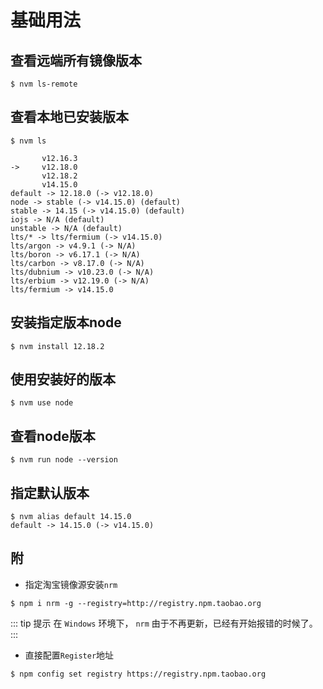 # 基础用法

## 查看远端所有镜像版本

```shell
$ nvm ls-remote
```

## 查看本地已安装版本

```shell
$ nvm ls

       v12.16.3
->     v12.18.0
       v12.18.2
       v14.15.0
default -> 12.18.0 (-> v12.18.0)
node -> stable (-> v14.15.0) (default)
stable -> 14.15 (-> v14.15.0) (default)
iojs -> N/A (default)
unstable -> N/A (default)
lts/* -> lts/fermium (-> v14.15.0)
lts/argon -> v4.9.1 (-> N/A)
lts/boron -> v6.17.1 (-> N/A)
lts/carbon -> v8.17.0 (-> N/A)
lts/dubnium -> v10.23.0 (-> N/A)
lts/erbium -> v12.19.0 (-> N/A)
lts/fermium -> v14.15.0
```

## 安装指定版本node

```shell
$ nvm install 12.18.2
```

## 使用安装好的版本

```shell
$ nvm use node
```

## 查看node版本

```shell
$ nvm run node --version
```

## 指定默认版本

```shell
$ nvm alias default 14.15.0
default -> 14.15.0 (-> v14.15.0)
```

## 附

* 指定淘宝镜像源安装`nrm`

```shell
$ npm i nrm -g --registry=http://registry.npm.taobao.org
```

::: tip 提示
在 `Windows` 环境下， `nrm` 由于不再更新，已经有开始报错的时候了。
:::

* 直接配置`Register`地址

```shell
$ npm config set registry https://registry.npm.taobao.org
```
